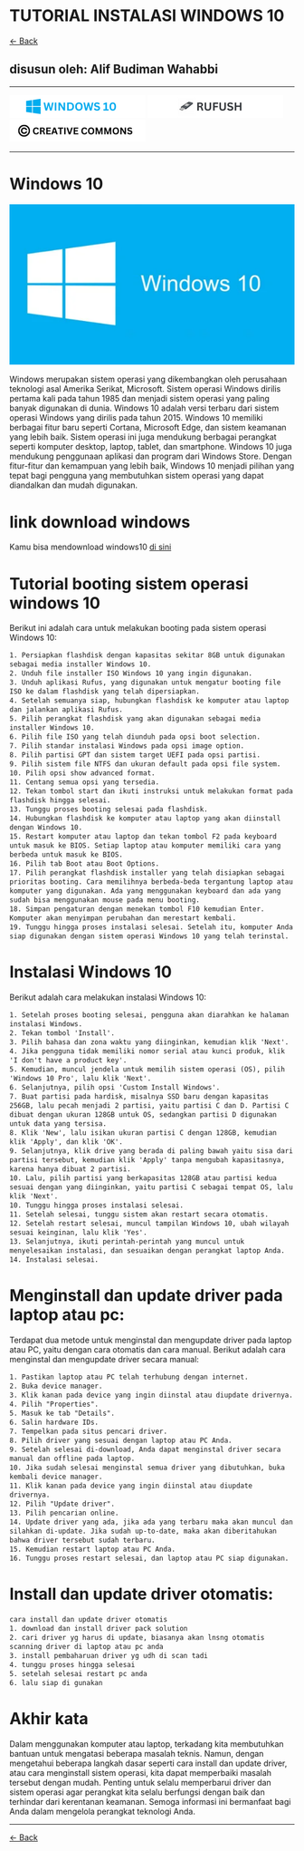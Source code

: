 # TUTORIAL INSTALASI WINDOWS 10

[<- Back](https://github.com/alipbudiman/booting-dan-install-windows-serta-error-beep-pada-komputer)

## disusun oleh: Alif Budiman Wahabbi

---

[![Windows 10](/assets/win10_log.png "Windows 10")](https://www.microsoft.com/en-us/software-download/windows10)
[![rufus](assets/rufush_log.png "rufus")](https://rufus.ie/en/)
[![LICENSE](assets/cc_log.png "LICENSE")](assets/LICENSE)

---

# Windows 10

<div style="text-align:center">
  <img src="assets/Blue-Wallpaper-Windows-10-HD-2880x1800-2-1.webp" alt="Windows 10">
</div>

Windows merupakan sistem operasi yang dikembangkan oleh perusahaan teknologi asal Amerika Serikat, Microsoft. Sistem operasi Windows dirilis pertama kali pada tahun 1985 dan menjadi sistem operasi yang paling banyak digunakan di dunia. Windows 10 adalah versi terbaru dari sistem operasi Windows yang dirilis pada tahun 2015. Windows 10 memiliki berbagai fitur baru seperti Cortana, Microsoft Edge, dan sistem keamanan yang lebih baik. Sistem operasi ini juga mendukung berbagai perangkat seperti komputer desktop, laptop, tablet, dan smartphone. Windows 10 juga mendukung penggunaan aplikasi dan program dari Windows Store. Dengan fitur-fitur dan kemampuan yang lebih baik, Windows 10 menjadi pilihan yang tepat bagi pengguna yang membutuhkan sistem operasi yang dapat diandalkan dan mudah digunakan.


# link download windows

Kamu bisa mendownload windows10 [di sini](https://www.microsoft.com/en-us/software-download/windows10)


# Tutorial booting sistem operasi windows 10
Berikut ini adalah cara untuk melakukan booting pada sistem operasi Windows 10:

    1. Persiapkan flashdisk dengan kapasitas sekitar 8GB untuk digunakan sebagai media installer Windows 10.
    2. Unduh file installer ISO Windows 10 yang ingin digunakan.
    3. Unduh aplikasi Rufus, yang digunakan untuk mengatur booting file ISO ke dalam flashdisk yang telah dipersiapkan.
    4. Setelah semuanya siap, hubungkan flashdisk ke komputer atau laptop dan jalankan aplikasi Rufus.
    5. Pilih perangkat flashdisk yang akan digunakan sebagai media installer Windows 10.
    6. Pilih file ISO yang telah diunduh pada opsi boot selection.
    7. Pilih standar instalasi Windows pada opsi image option.
    8. Pilih partisi GPT dan sistem target UEFI pada opsi partisi.
    9. Pilih sistem file NTFS dan ukuran default pada opsi file system.
    10. Pilih opsi show advanced format.
    11. Centang semua opsi yang tersedia.
    12. Tekan tombol start dan ikuti instruksi untuk melakukan format pada flashdisk hingga selesai.
    13. Tunggu proses booting selesai pada flashdisk.
    14. Hubungkan flashdisk ke komputer atau laptop yang akan diinstall dengan Windows 10.
    15. Restart komputer atau laptop dan tekan tombol F2 pada keyboard untuk masuk ke BIOS. Setiap laptop atau komputer memiliki cara yang berbeda untuk masuk ke BIOS.
    16. Pilih tab Boot atau Boot Options.
    17. Pilih perangkat flashdisk installer yang telah disiapkan sebagai prioritas booting. Cara memilihnya berbeda-beda tergantung laptop atau komputer yang digunakan. Ada yang menggunakan keyboard dan ada yang sudah bisa menggunakan mouse pada menu booting.
    18. Simpan pengaturan dengan menekan tombol F10 kemudian Enter. Komputer akan menyimpan perubahan dan merestart kembali.
    19. Tunggu hingga proses instalasi selesai. Setelah itu, komputer Anda siap digunakan dengan sistem operasi Windows 10 yang telah terinstal.


# Instalasi Windows 10
Berikut adalah cara melakukan instalasi Windows 10:

    1. Setelah proses booting selesai, pengguna akan diarahkan ke halaman instalasi Windows.
    2. Tekan tombol 'Install'.
    3. Pilih bahasa dan zona waktu yang diinginkan, kemudian klik 'Next'.
    4. Jika pengguna tidak memiliki nomor serial atau kunci produk, klik 'I don't have a product key'.
    5. Kemudian, muncul jendela untuk memilih sistem operasi (OS), pilih 'Windows 10 Pro', lalu klik 'Next'.
    6. Selanjutnya, pilih opsi 'Custom Install Windows'.
    7. Buat partisi pada hardisk, misalnya SSD baru dengan kapasitas 256GB, lalu pecah menjadi 2 partisi, yaitu partisi C dan D. Partisi C dibuat dengan ukuran 128GB untuk OS, sedangkan partisi D digunakan untuk data yang tersisa.
    8. Klik 'New', lalu isikan ukuran partisi C dengan 128GB, kemudian klik 'Apply', dan klik 'OK'.
    9. Selanjutnya, klik drive yang berada di paling bawah yaitu sisa dari partisi tersebut, kemudian klik 'Apply' tanpa mengubah kapasitasnya, karena hanya dibuat 2 partisi.
    10. Lalu, pilih partisi yang berkapasitas 128GB atau partisi kedua sesuai dengan yang diinginkan, yaitu partisi C sebagai tempat OS, lalu klik 'Next'.
    10. Tunggu hingga proses instalasi selesai.
    11. Setelah selesai, tunggu sistem akan restart secara otomatis.
    12. Setelah restart selesai, muncul tampilan Windows 10, ubah wilayah sesuai keinginan, lalu klik 'Yes'.
    13. Selanjutnya, ikuti perintah-perintah yang muncul untuk menyelesaikan instalasi, dan sesuaikan dengan perangkat laptop Anda.
    14. Instalasi selesai.

# Menginstall dan update driver pada laptop atau pc:
Terdapat dua metode untuk menginstal dan mengupdate driver pada laptop atau PC, yaitu dengan cara otomatis dan cara manual. Berikut adalah cara menginstal dan mengupdate driver secara manual:

    1. Pastikan laptop atau PC telah terhubung dengan internet.
    2. Buka device manager.
    3. Klik kanan pada device yang ingin diinstal atau diupdate drivernya.
    4. Pilih "Properties".
    5. Masuk ke tab "Details".
    6. Salin hardware IDs.
    7. Tempelkan pada situs pencari driver.
    8. Pilih driver yang sesuai dengan laptop atau PC Anda.
    9. Setelah selesai di-download, Anda dapat menginstal driver secara manual dan offline pada laptop.
    10. Jika sudah selesai menginstal semua driver yang dibutuhkan, buka kembali device manager.
    11. Klik kanan pada device yang ingin diinstal atau diupdate drivernya.
    12. Pilih "Update driver".
    13. Pilih pencarian online.
    14. Update driver yang ada, jika ada yang terbaru maka akan muncul dan silahkan di-update. Jika sudah up-to-date, maka akan diberitahukan bahwa driver tersebut sudah terbaru.
    15. Kemudian restart laptop atau PC Anda.
    16. Tunggu proses restart selesai, dan laptop atau PC siap digunakan.

# Install dan update driver otomatis:
    cara install dan update driver otomatis
    1. download dan install driver pack solution
    2. cari driver yg harus di update, biasanya akan lnsng otomatis scanning driver di laptop atau pc anda
    3. install pembaharuan driver yg udh di scan tadi
    4. tunggu proses hingga selesai
    5. setelah selesai restart pc anda
    6. lalu siap di gunakan

# Akhir kata
Dalam menggunakan komputer atau laptop, terkadang kita membutuhkan bantuan untuk mengatasi beberapa masalah teknis. Namun, dengan mengetahui beberapa langkah dasar seperti cara install dan update driver, atau cara menginstall sistem operasi, kita dapat memperbaiki masalah tersebut dengan mudah. Penting untuk selalu memperbarui driver dan sistem operasi agar perangkat kita selalu berfungsi dengan baik dan terhindar dari kerentanan keamanan. Semoga informasi ini bermanfaat bagi Anda dalam mengelola perangkat teknologi Anda.

---

[<- Back](https://github.com/alipbudiman/booting-dan-install-windows-serta-error-beep-pada-komputer)
